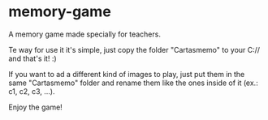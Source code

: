 # memory-game
A memory game made specially for teachers.

Te way for use it it's simple, just copy the folder "Cartasmemo" to your C:// and that's it! :)

If you want to ad a different kind of images to play, just put them in the same "Cartasmemo" folder and rename them like the ones inside of it (ex.: c1, c2, c3, ...).

Enjoy the game!
